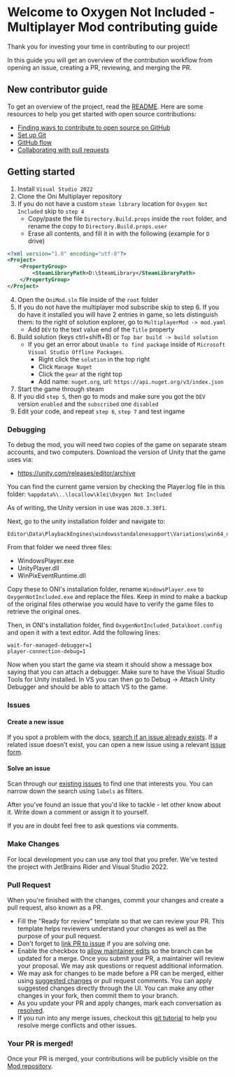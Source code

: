 # Welcome to Oxygen Not Included - Multiplayer Mod contributing guide <!-- omit in toc -->

Thank you for investing your time in contributing to our project!

In this guide you will get an overview of the contribution workflow from opening an issue, creating a PR, reviewing, and
merging the PR.

## New contributor guide

To get an overview of the project, read the [README](README.md). Here are some resources to help you get started with
open source contributions:

- [Finding ways to contribute to open source on GitHub](https://docs.github.com/en/get-started/exploring-projects-on-github/finding-ways-to-contribute-to-open-source-on-github)
- [Set up Git](https://docs.github.com/en/get-started/quickstart/set-up-git)
- [GitHub flow](https://docs.github.com/en/get-started/quickstart/github-flow)
- [Collaborating with pull requests](https://docs.github.com/en/github/collaborating-with-pull-requests)

## Getting started

1. Install `Visual Studio 2022`
2. Clone the Oni Multiplayer repository
3. If you do not have a custom `steam library` location for `Oxygen Not Included` skip to `step 4`
   - Copy/paste the file `Directory.Build.props` inside the `root` folder, and rename the copy to `Directory.Build.props.user`
   - Erase all contents, and fill it in with the following (example for `D` drive)
```xml
<?xml version="1.0" encoding="utf-8"?>
<Project>
    <PropertyGroup>
        <SteamLibraryPath>D:\SteamLibrary</SteamLibraryPath>
    </PropertyGroup>
</Project>
```

4.  Open the `OniMod.sln` file inside of the `root` folder
5. If you do not have the multiplayer mod subscribe skip to step 6. If you do have it installed you will have 2 entries in game, so lets distinguish them: to the right of solution explorer, go to `MultiplayerMod -> mod.yaml`
   - Add `DEV` to the text value end of the `Title` property
6. Build solution (keys ctrl+shift+B) or `Top bar build -> build solution`
   - If you get an error about `Unable to find package` inside of `Microsoft Visual Studio Offline Packages`.
     - Right click the `solution` in the top right
     - Click `Manage Nuget`
     - Click the `gear` at the right top
     - Add name: `nuget.org`, url: `https://api.nuget.org/v3/index.json`
7. Start the game through steam
8. If you did `step 5`, then go to mods and make sure you got the `DEV` version `enabled` and the `subscribed` one `disabled`
9. Edit your code, and repeat `step 6`, `step 7` and test ingame

### Debugging

To debug the mod, you will need two copies of the game on separate steam accounts, and two computers. Download the version of Unity that the game uses via:
* https://unity.com/releases/editor/archive

You can find the current game version by checking the Player.log file in this folder:
`%appdata%\..\locallow\klei\Oxygen Not Included`

As of writing, the Unity version in use was `2020.3.30f1`.

Next, go to the unity installation folder and navigate to:
```
Editor\Data\PlaybackEngines\windowsstandalonesupport\Variations\win64_development_mono\
```

From that folder we need three files:
* WindowsPlayer.exe
* UnityPlayer.dll
* WinPixEventRuntime.dll

Copy these to ONI's installation folder, rename `WindowsPlayer.exe` to `OxygenNotIncluded.exe` and replace the files. Keep in mind to make a backup of the original files otherwise you would have to verify the game files to retrieve the original ones.

Then, in ONI's installation folder, find `OxygenNotIncluded_Data\boot.config` and open it with a text editor. Add the following lines:

```
wait-for-managed-debugger=1
player-connection-debug=1
```

Now when you start the game via steam it should show a message box saying that you can attach a debugger. Make sure to have the Visual Studio Tools for Unity installed. In VS you can then go to Debug -> Attach Unity Debugger and should be able to attach VS to the game.

### Issues

#### Create a new issue

If you spot a problem with the
docs, [search if an issue already exists](https://docs.github.com/en/github/searching-for-information-on-github/searching-on-github/searching-issues-and-pull-requests#search-by-the-title-body-or-comments).
If a related issue doesn't exist, you can open a new issue using a
relevant [issue form](https://github.com/zuev93/oni_multiplayer/issues/new).

#### Solve an issue

Scan through our [existing issues](https://github.com/zuev93/oni_multiplayer/issues) to find one that interests you. You
can narrow down the search using `labels` as filters.

After you've found an issue that you'd like to tackle - let other know about it.
Write down a comment or assign it to yourself.

If you are in doubt feel free to ask questions via comments.

### Make Changes

For local development you can use any tool that you prefer. We've tested the project with JetBrains Rider and Visual
Studio 2022.

### Pull Request

When you're finished with the changes, commit your changes and create a pull request, also known as a PR.

- Fill the "Ready for review" template so that we can review your PR. This template helps reviewers understand your
  changes as well as the purpose of your pull request.
- Don't forget
  to [link PR to issue](https://docs.github.com/en/issues/tracking-your-work-with-issues/linking-a-pull-request-to-an-issue)
  if you are solving one.
- Enable the checkbox
  to [allow maintainer edits](https://docs.github.com/en/github/collaborating-with-issues-and-pull-requests/allowing-changes-to-a-pull-request-branch-created-from-a-fork)
  so the branch can be updated for a merge.
  Once you submit your PR, a maintainer will review your proposal. We may ask questions or request additional
  information.
- We may ask for changes to be made before a PR can be merged, either
  using [suggested changes](https://docs.github.com/en/github/collaborating-with-issues-and-pull-requests/incorporating-feedback-in-your-pull-request)
  or pull request comments. You can apply suggested changes directly through the UI. You can make any other changes in
  your fork, then commit them to your branch.
- As you update your PR and apply changes, mark each conversation
  as [resolved](https://docs.github.com/en/github/collaborating-with-issues-and-pull-requests/commenting-on-a-pull-request#resolving-conversations).
- If you run into any merge issues, checkout this [git tutorial](https://github.com/skills/resolve-merge-conflicts) to
  help you resolve merge conflicts and other issues.

### Your PR is merged!

Once your PR is merged, your contributions will be publicly visible on the [Mod repository](https://github.com/zuev93/oni_multiplayer).
